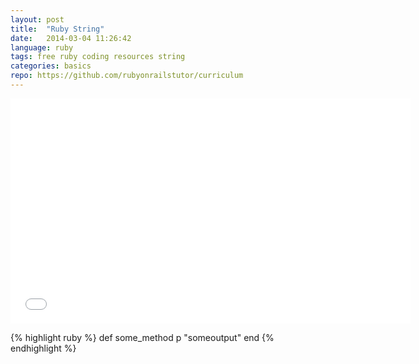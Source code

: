 ```yaml
---
layout: post
title:  "Ruby String"
date:   2014-03-04 11:26:42
language: ruby
tags: free ruby coding resources string
categories: basics
repo: https://github.com/rubyonrailstutor/curriculum
---
```

<iframe width="640" height="360" src="//www.youtube.com/embed/w2x0VtVlxX8?vq=hd1080" frameborder="0" allowfullscreen></iframe>


{% highlight ruby %}
  def some_method
    p "someoutput"
  end
{% endhighlight %}
